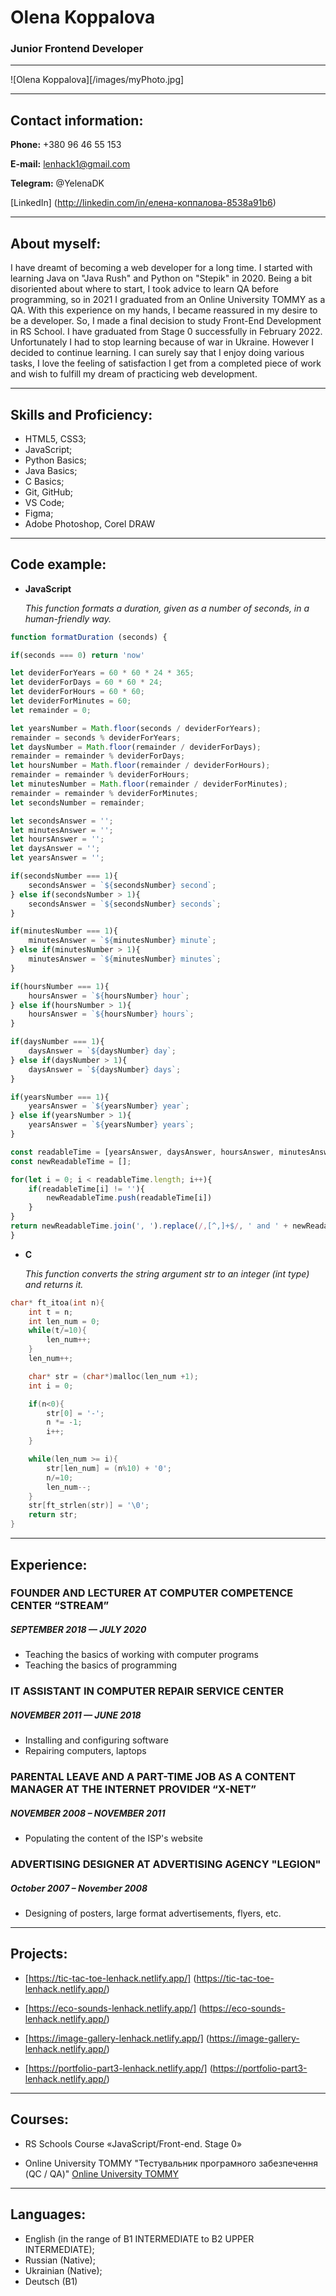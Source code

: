 # Olena Koppalova

### Junior Frontend Developer

---

![Olena Koppalova][/images/myPhoto.jpg]

---

## Contact information:

**Phone:** +380 96 46 55 153

**E-mail:** lenhack1@gmail.com

**Telegram:** @YelenaDK

[LinkedIn] (http://linkedin.com/in/елена-коппалова-8538a91b6)

---

## About myself:

I have dreamt of becoming a web developer for a long time. I started with learning Java on "Java Rush" and Python on "Stepik" in 2020. Being a bit disoriented about where to start, I took advice to learn QA before programming, so in 2021 I graduated from an Online University TOMMY as a QA. With this experience on my hands, I became reassured in my desire to be a developer. So, I made a final decision to study Front-End Development in RS School. I have graduated from Stage 0 successfully in February 2022. Unfortunately I had to stop learning because of war in Ukraine.  However I decided to continue learning. I can surely say that I enjoy doing various tasks, I love the feeling of satisfaction I get from a completed piece of work and wish to fulfill my dream of practicing web development.

---

## Skills and Proficiency:

- HTML5, CSS3;
- JavaScript;
- Python Basics;
- Java Basics;
- C Basics;
- Git, GitHub;
- VS Code;
- Figma;
- Adobe Photoshop, Corel DRAW

---

## Code example:

- **JavaScript**

  _This function formats a duration, given as a number of seconds, in a human-friendly way._

```JavaScript
function formatDuration (seconds) {

if(seconds === 0) return 'now'

let deviderForYears = 60 * 60 * 24 * 365;
let deviderForDays = 60 * 60 * 24;
let deviderForHours = 60 * 60;
let deviderForMinutes = 60;
let remainder = 0;

let yearsNumber = Math.floor(seconds / deviderForYears);
remainder = seconds % deviderForYears;
let daysNumber = Math.floor(remainder / deviderForDays);
remainder = remainder % deviderForDays;
let hoursNumber = Math.floor(remainder / deviderForHours);
remainder = remainder % deviderForHours;
let minutesNumber = Math.floor(remainder / deviderForMinutes);
remainder = remainder % deviderForMinutes;
let secondsNumber = remainder;

let secondsAnswer = '';
let minutesAnswer = '';
let hoursAnswer = '';
let daysAnswer = '';
let yearsAnswer = '';

if(secondsNumber === 1){
    secondsAnswer = `${secondsNumber} second`;
} else if(secondsNumber > 1){
    secondsAnswer = `${secondsNumber} seconds`;
}

if(minutesNumber === 1){
    minutesAnswer = `${minutesNumber} minute`;
} else if(minutesNumber > 1){
    minutesAnswer = `${minutesNumber} minutes`;
}

if(hoursNumber === 1){
    hoursAnswer = `${hoursNumber} hour`;
} else if(hoursNumber > 1){
    hoursAnswer = `${hoursNumber} hours`;
}

if(daysNumber === 1){
    daysAnswer = `${daysNumber} day`;
} else if(daysNumber > 1){
    daysAnswer = `${daysNumber} days`;
}

if(yearsNumber === 1){
    yearsAnswer = `${yearsNumber} year`;
} else if(yearsNumber > 1){
    yearsAnswer = `${yearsNumber} years`;
}

const readableTime = [yearsAnswer, daysAnswer, hoursAnswer, minutesAnswer, secondsAnswer];
const newReadableTime = [];

for(let i = 0; i < readableTime.length; i++){
    if(readableTime[i] != ''){
        newReadableTime.push(readableTime[i])
    }
}
return newReadableTime.join(', ').replace(/,[^,]+$/, ' and ' + newReadableTime[newReadableTime.length - 1]);
}
```

- **C**

  _This function converts the string argument str to an integer (int type) and returns it._

```C
char* ft_itoa(int n){
    int t = n;
    int len_num = 0;
    while(t/=10){
        len_num++;
    }
    len_num++;

    char* str = (char*)malloc(len_num +1);
    int i = 0;

    if(n<0){
        str[0] = '-';
        n *= -1;
        i++;
    }

    while(len_num >= i){
        str[len_num] = (n%10) + '0';
        n/=10;
        len_num--;
    }
    str[ft_strlen(str)] = '\0';
    return str;
}
```

---

## Experience:

### FOUNDER AND LECTURER AT COMPUTER COMPETENCE CENTER “STREAM”

##### *SEPTEMBER 2018 — JULY 2020*

+ Teaching the basics of working with computer programs
+ Teaching the basics of programming

### IT ASSISTANT IN COMPUTER REPAIR SERVICE CENTER

##### *NOVEMBER 2011 — JUNE 2018*

+ Installing and configuring software
+ Repairing computers, laptops

### PARENTAL LEAVE AND A PART-TIME JOB AS A CONTENT MANAGER AT THE INTERNET PROVIDER “X-NET”

##### *NOVEMBER 2008 – NOVEMBER 2011*

+ Populating the content of the ISP's website

### ADVERTISING DESIGNER AT ADVERTISING AGENCY "LEGION"

##### *October 2007 – November 2008*

+ Designing of posters, large format advertisements, flyers, etc.

---

## Projects:

- [https://tic-tac-toe-lenhack.netlify.app/] (https://tic-tac-toe-lenhack.netlify.app/)

- [https://eco-sounds-lenhack.netlify.app/] (https://eco-sounds-lenhack.netlify.app/)

- [https://image-gallery-lenhack.netlify.app/] (https://image-gallery-lenhack.netlify.app/)

- [https://portfolio-part3-lenhack.netlify.app/] (https://portfolio-part3-lenhack.netlify.app/)

---

## Courses:

- RS Schools Course «JavaScript/Front-end. Stage 0»

- Online University TOMMY "Тестувальник програмного
  забезпечення (QC / QA)" [Online University TOMMY](https://www.tommyuniver.com)

---

## Languages:

- English (in the range of B1 INTERMEDIATE to B2 UPPER INTERMEDIATE);
- Russian (Native);
- Ukrainian (Native);
- Deutsch (B1)
